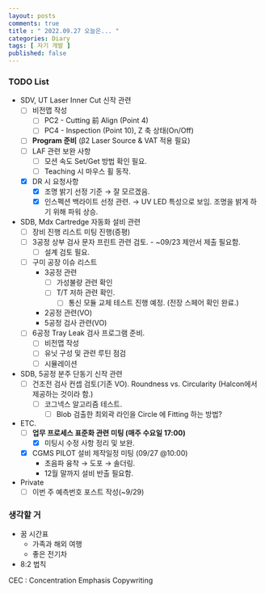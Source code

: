 ```yaml
---
layout: posts
comments: true
title : " 2022.09.27 오늘은... "
categories: Diary
tags: [ 자기 개발 ]
published: false
---
```


### TODO List

- SDV, UT Laser Inner Cut 신작 관련
  - [ ] 비전맵 작성
    - [ ] PC2 - Cutting 前 Align (Point 4)
    - [ ] PC4 - Inspection (Point 10), Z 축 상태(On/Off)
  - [ ] **Program 준비** (β2 Laser Source & VAT 적용 필요)
  - [ ] LAF 관련 보완 사항
    - [ ] 모션 속도 Set/Get 방법 확인 필요.
    - [ ] Teaching 시 마우스 휠 동작.
  - [x] DR 시 요청사항
    - [x] 조명 밝기 선정 기준 → 잘 모르겠음.
    - [x] 인스펙션 백라이트 선정 관련. → UV LED 특성으로 보임. 조명을 밝게 하기 위해 파워 상승.

- SDB, Mdx Cartredge 자동화 설비 관련
  - [ ] 장비 진행 리스트 미팅 진행(증평)
  - [ ] 3공정 상부 검사 문자 프린트 관련 검토. - ~09/23 제안서 제출 필요함.
    - [ ] 설계 검토 필요.
  - [ ] 구미 공장 이슈 리스트
    - 3공정 관련
      - [ ] 가성불량 관련 확인
      - [ ] T/T 저하 관련 확인.
        - [ ] 통신 모듈 교체 테스트 진행 예정. (전장 스페어 확인 완료.)
    - 2공정 관련(VO)
    - 5공정 검사 관련(VO)
  - [ ] 6공정 Tray Leak 검사 프로그램 준비.
    - [ ] 비전맵 작성
    - [ ] 유닛 구성 및 관련 루틴 점검
    - [ ] 시뮬레이션

- SDB, 5공정 분주 단동기 신작 관련
  - [ ] 건조전 검사 컨셉 검토(기존 VO). Roundness vs. Circularity (Halcon에서 제공하는 것이라 함.)
    - [ ] 코그넥스 알고리즘 테스트.
      - [ ] Blob 검출한 최외곽 라인을 Circle 에 Fitting 하는 방법?

- ETC.
  - [ ] **업무 프로세스 표준화 관련 미팅 (매주 수요일 17:00)**
    - [x] 미팅시 수정 사항 정리 및 보완.
  - [x] CGMS PILOT 설비 제작일정 미팅 (09/27 @10:00)
    - 초음파 융착 → 도포 → 솔더링.
    - 12월 말까지 설비 반출 필요함.

- Private
  - [ ] 이번 주 예측번호 포스트 작성(~9/29)

### 생각할 거

- 꿈 시간표
  - 가족과 해외 여행
  - 좋은 전기차
- 8:2 법칙

CEC
 : Concentration
   Emphasis
   Copywriting
